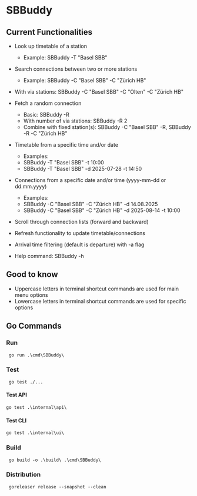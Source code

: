 # SBBuddy

## Current Functionalities
- Look up timetable of a station
  - Example: SBBuddy -T "Basel SBB"

- Search connections between two or more stations
  - Example: SBBuddy -C "Basel SBB" -C "Zürich HB"

- With via stations: SBBuddy -C "Basel SBB" -C "Olten" -C "Zürich HB"

- Fetch a random connection
  - Basic: SBBuddy -R
  - With number of via stations: SBBuddy -R 2
  - Combine with fixed station(s): SBBuddy -C "Basel SBB" -R, SBBuddy -R -C "Zürich HB"

- Timetable from a specific time and/or date
  - Examples:
  - SBBuddy -T "Basel SBB" -t 10:00
  - SBBuddy -T "Basel SBB" -d 2025-07-28 -t 14:50

- Connections from a specific date and/or time (yyyy-mm-dd or dd.mm.yyyy)
  - Examples:
  - SBBuddy -C "Basel SBB" -C "Zürich HB" -d 14.08.2025
  - SBBuddy -C "Basel SBB" -C "Zürich HB" -d 2025-08-14 -t 10:00

- Scroll through connection lists (forward and backward)

- Refresh functionality to update timetable/connections

- Arrival time filtering (default is departure) with -a flag

- Help command: SBBuddy -h

## Good to know
- Uppercase letters in terminal shortcut commands are used for main menu options
- Lowercase letters in terminal shortcut commands are used for specific options


## Go Commands

### Run
`` go run .\cmd\SBBuddy\``

### Test
`` go test ./...``

#### Test API
`` go test .\internal\api\ ``

#### Test CLI
`` go test .\internal\ui\ ``

### Build
`` go build -o .\build\ .\cmd\SBBuddy\``

### Distribution
`` goreleaser release --snapshot --clean``

